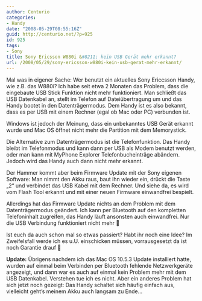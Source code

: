 ```yaml
---
author: Centurio
categories:
- Handy
date: "2008-05-29T08:55:16Z"
guid: http://centurio.net/?p=925
id: 925
tags:
- Sony
title: Sony Ericsson W880i &#8211; kein USB Gerät mehr erkannt?
url: /2008/05/29/sony-ericsson-w880i-kein-usb-gerat-mehr-erkannt/
---
```

Mal was in eigener Sache: Wer benutzt ein aktuelles Sony Ericcsson Handy, wie z.B. das W880i? Ich habe seit etwa 2 Monaten das Problem, dass die eingebaute USB Stick Funktion nicht mehr funktioniert. Man schließt das USB Datenkabel an, stellt im Telefon auf Dateiübertragung um und das Handy bootet in den Datenträgermodus. Dem Handy ist es also bekannt, dass es per USB mit einem Rechner (egal ob Mac oder PC) verbunden ist.

Windows ist jedoch der Meinung, dass ein unbekanntes USB Gerät erkannt wurde und Mac OS öffnet nicht mehr die Partition mit dem Memorystick.

Die Alternative zum Datenträgermodus ist die Telefonfunktion. Das Handy bleibt im Telefonmodus und kann dann per USB als Modem benutzt werden, oder man kann mit MyPhone Explorer Telefonbucheinträge abändern. Jedoch wird das Handy auch dann nicht mehr erkannt.

Der Hammer kommt aber beim Firmware Update mit der Sony eigenen Software: Man nimmt den Akku raus, baut ihn wieder ein, drückt die Taste &#8222;2&#8220; und verbindet das USB Kabel mit dem Rechner. Und siehe da, es wird vom Flash Tool erkannt und mit einer neuen Firmware einwandfrei bespielt.

Allerdings hat das Firmware Update nichts an dem Problem mit dem Datenträgermodus geändert. Ich kann per Bluetooth auf den kompletten Telefoninhalt zugreifen, das Handy läuft ansonsten auch einwandfrei. Nur die USB Verbindung funktioniert nicht mehr 🙁

Ist euch da auch schon mal so etwas passiert? Habt ihr noch eine Idee? Im Zweifelsfall werde ich es u.U. einschicken müssen, vorrausgesetzt da ist noch Garantie drauf 🙁

**Update:** Übrigens nachdem ich das Mac OS 10.5.3 Update installiert hatte, wurden auf einmal beim Verbinden per Bluetooth fehlende Netzwerkgeräte angezeigt, und dann war es auch auf einmal kein Problem mehr mit dem USB Datenkabel. Verstehen tue ich es nicht. Aber ein anderes Problem hat sich jetzt noch gezeigt: Das Handy schaltet sich häufig einfach aus, vielleicht geht&#8217;s meinem Akku auch langsam zu Ende&#8230;